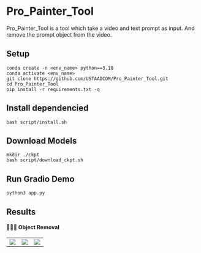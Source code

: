 # Pro_Painter_Tool
 Pro_Painter_Tool is a tool which take a video and text prompt as input. And remove the prompt object from the video.

## Setup
  ```code
  conda create -n <env_name> python==3.10
  conda activate <env_name>
  git clone https://github.com/USTAADCOM/Pro_Painter_Tool.git
  cd Pro_Painter_Tool
  pip install -r requirements.txt -q
  ```
## Install dependencied
  ```code
  bash script/install.sh
  ```
## Download Models
  ```code
  mkdir ./ckpt
  bash script/download_ckpt.sh
```
## Run Gradio Demo
```code
python3 app.py 
```
## Results

#### 👨🏻‍🎨 Object Removal
<table>
<tr>
   <td> 
      <img src="assets/bike_input.gif">
   </td>
    <td> 
      <img src="assets/bike_mask.gif">
   </td>
    <td> 
      <img src="assets/bike_output.gif">
   </td>
</tr>
</table>